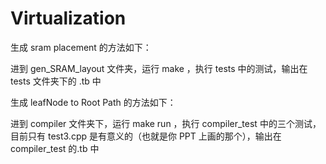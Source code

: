 # Virtualization

生成 sram placement 的方法如下：

进到 gen_SRAM_layout 文件夹，运行 make ，执行 tests 中的测试，输出在 tests 文件夹下的 .tb 中

生成 leafNode to Root Path 的方法如下：

进到 compiler 文件夹下，运行 make run ，执行 compiler_test 中的三个测试，目前只有 test3.cpp 是有意义的（也就是你 PPT 上画的那个），输出在 compiler_test 的.tb 中
